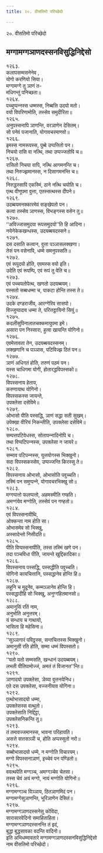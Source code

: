 ```yaml
---
title: २०. वीसतिमो परिच्छेदो

---
```

२०. वीसतिमो परिच्छेदो  


## मग्गामग्गञाणदस्सनविसुद्धिनिद्देसो

१२६३.  
कलापसम्मसनेनेव ,  
योगो करणियो सिया।  
मग्गामग्गे तु ञाणं त-  
मधिगन्तुं पनिच्छता॥  
१२६४.  
पच्‍चुप्पन्‍नस्स धम्मस्स, निब्बत्ति उदयो मतो।  
वयो विपरिणामोति, तस्सेव समुदीरिता॥  
१२६५.  
अनुपस्सनापि ञाणन्ति, वरञाणेन देसितम्।  
सो पनेवं पजानाति, योगावचरमाणवो॥  
१२६६.  
इमस्स नामरूपस्स, पुब्बे उप्पत्तितो पन।  
निचयो रासि वा नत्थि, तथा उप्पज्‍जतोपि च॥  
१२६७.  
रासितो निचया वापि, नत्थि आगमनन्ति च।  
तथा निरुज्झमानस्स, न दिसागमनन्ति च॥  
१२६८.  
निरुद्धस्सापि एकस्मिं, ठाने नत्थि चयोति च।  
एत्थ वीणूपमा वुत्ता, एतस्सत्थस्स दीपने॥  
१२६९.  
उदब्बयमनक्‍कारमेवं सङ्खेपतो पन।  
कत्वा तस्सेव ञाणस्स, विभङ्गस्स वसेन तु॥  
१२७०.  
‘‘अविज्‍जासमुदया रूपसमुदयो’’ति हि आदिना।  
नयेनेकेकखन्धस्स, उदयब्बयदस्सने॥  
१२७१.  
दस दसाति कत्वान, वुत्ता पञ्‍ञासलक्खणा।  
तेसं पन वसेनापि, धम्मे समनुपस्सति॥  
१२७२.  
एवं रूपुदयो होति, एवमस्स वयो इति।  
उदेति एवं रूपम्पि, एवं रूपं तु वेति च॥  
१२७३.  
एवं पच्‍चयतोपेत्थ, खणतो उदयब्बयम्।  
पस्सतो सब्बधम्मा च, पाकटा होन्ति तस्स ते॥  
१२७४.  
उदके दण्डराजीव, आरग्गेरिव सासपो।  
विज्‍जुप्पादाव धम्मा ते, परित्तट्ठायिनो सियुं॥  
१२७५.  
कदलीसुपिनालातचक्‍कमायुपमा इमे।  
असारा पन निस्सारा, हुत्वा खायन्ति योगिनो॥  
१२७६.  
एवमेत्तावता तेन, उदयब्बयदस्सनम्।  
लक्खणानि च पञ्‍ञास, पटिविज्झ ठितं पन॥  
१२७७.  
ञाणं अधिगतं होति, तरुणं पठमं पन।  
यस्स चाधिगमा योगी, होतारद्धविपस्सको॥  
१२७८.  
विपस्सनाय हेताय,  
करुणायाथ योगिनो।  
विपस्सकस्स जायन्ते,  
उपक्‍लेसा दसेविमे॥  
१२७९.  
ओभासो पीति पस्सद्धि, ञाणं सद्धा सती सुखम्।  
उपेक्खा वीरियं निकन्तीति, उपक्‍लेसा दसेविमे॥  
१२८०.  
सम्पत्तपटिवेधस्स, सोतापन्‍नादिनोपि च।  
तथा विप्पटिपन्‍नस्स, उपक्‍लेसा न जायरे॥  
१२८१.  
सम्माव पटिपन्‍नस्स, युत्तयोगस्स भिक्खुनो।  
सदा विपस्सकस्सेव, उप्पज्‍जन्ति किरस्सु ते॥  
१२८२.  
विपस्सनाय ओभासो, ओभासोति पवुच्‍चति।  
तस्मिं पन समुप्पन्‍ने, योगावचरभिक्खु सो॥  
१२८३.  
मग्गप्पत्तो फलप्पत्तो, अहमस्मीति गण्हति।  
अमग्गंयेव मग्गोति, तस्सेवं पन गण्हतो॥  
१२८४.  
एवं विपस्सनावीथि,  
ओक्‍कन्ता नाम होति सा।  
ओभासमेव सो भिक्खु,  
अस्सादेन्तो निसीदति॥  
१२८५.  
पीति विप्पस्सनापीति, तस्स तस्मिं खणे पन।  
तदा पञ्‍चविधा पीति, जायन्ते खुद्दिकादिका॥  
१२८६.  
विपस्सनाय पस्सद्धि, पस्सद्धीति पवुच्‍चति।  
योगिनो कायचित्तानि, पस्सद्धानेव होन्ति हि॥  
१२८७.  
लहूनि च मुदूनेव, कम्मञ्‍ञानेव होन्ति हि।  
पस्सद्धादीहि सो भिक्खु, अनुग्गहितमानसो॥  
१२८८.  
अमानुसिं रतिं नाम,  
अनुभोति अनुत्तरम्।  
यं सन्धाय च गाथायो,  
भासिता हि महेसिना॥  
१२८९.  
‘‘सुञ्‍ञागारं पविट्ठस्स, सन्तचित्तस्स भिक्खुनो।  
अमानुसी रति होति, सम्मा धम्मं विपस्सतो॥  
१२९०.  
‘‘यतो यतो सम्मसति, खन्धानं उदयब्बयम्।  
लभती पीतिपामोज्‍जं, अमतं तं विजानत’’न्ति॥  
१२९१.  
ञाणादयो उपक्‍लेसा, ञेय्या वुत्तनयेनिध।  
एते दस उपक्‍लेसा, वज्‍जनीयाव योगिना॥  
१२९२.  
एत्थोभासादयो धम्मा,  
उपक्‍लेसस्स वत्थुतो।  
उपक्‍लेसाति निद्दिट्ठा,  
उपक्‍लेसनिकन्ति तु॥  
१२९३.  
तं तमावज्‍जमानस्स, भावना परिहायति।  
असत्ते सत्तसञ्‍ञी च, होति अप्पस्सुतो नरो॥  
१२९४.  
सब्बोभासादयो धम्मे, न मग्गोति विचारयम्।  
मग्गो विपस्सनाञाणं, इच्‍चेवं पन पण्डितो॥  
१२९५.  
ववत्थपेति मग्गञ्‍च, अमग्गञ्‍चेव चेतसा।  
तस्स चेवं अयं मग्गो, नायं मग्गोति योगिनो॥  
१२९६.  
मग्गामग्गञ्‍च विञ्‍ञाय, ठितञाणमिदं पन।  
मग्गामग्गेसुञाणन्ति, भूरिञाणेन देसितं॥  
१२९७.  
मग्गामग्गञाणदस्सनेसु कोविदा,  
सारासारवेदिनो समाहिताहिता।  
मग्गामग्गञाणदस्सनन्ति तं इदं,  
बुद्धा बुद्धसावका वदन्ति वादिनो॥  
इति अभिधम्मावतारे मग्गामग्गञाणदस्सनविसुद्धिनिद्देसो  
नाम वीसतिमो परिच्छेदो।  